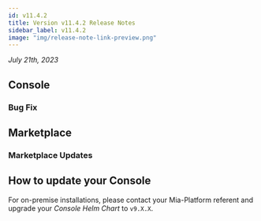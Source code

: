 ```yaml
---
id: v11.4.2
title: Version v11.4.2 Release Notes
sidebar_label: v11.4.2
image: "img/release-note-link-preview.png"
---
```


_July 21th, 2023_

## Console

### Bug Fix

## Marketplace

### Marketplace Updates

## How to update your Console

For on-premise installations, please contact your Mia-Platform referent and upgrade your _Console Helm Chart_ to `v9.X.X`.
